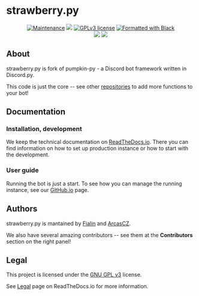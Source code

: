 # strawberry.py

<p align="center">
  <a href="https://github.com/strawberry-py/strawberry-py/graphs/commit-activity"><img src="https://img.shields.io/github/last-commit/strawberry-py/strawberry-py?style=for-the-badge" alt="Maintenance" /></a>
  <a href="https://github.com/strawberry-py/strawberry-py/actions"><img src="https://img.shields.io/github/actions/workflow/status/strawberry-py/strawberry-py/build.yml?style=for-the-badge" /></a>
  <a href="https://github.com/strawberry-py/strawberry-py/blob/master/LICENSE"><img src="https://img.shields.io/badge/License-GPLv3-brightgreen?style=for-the-badge" alt="GPLv3 license" /></a>
  <a href="https://github.com/psf/black"><img src="https://img.shields.io/badge/code%20style-black-000000.svg?style=for-the-badge" alt="Formatted with Black" /></a>
 <br/>
  <a href="https://ghcr.io/strawberry-py/strawberry-py"><img src="https://github.com/strawberry-py/strawberry-py/actions/workflows/build-image.yml/badge.svg" /></a>
  <a href="https://ghcr.io/strawberry-py/strawberry-py"><img src="https://ghcr-badge.egpl.dev/strawberry-py/strawberry-py/size" /></a>
</p>

## About

strawberry.py is fork of pumpkin-py - a Discord bot framework written in Discord.py.

This code is just the core -- see other [repositories](https://github.com/orgs/strawberry-py/repositories) to add more functions to your bot!

## Documentation

### Installation, development

We keep the technical documentation on [ReadTheDocs.io](https://strawberry-py.readthedocs.io/en/latest/).
There you can find information on how to set up production instance or how to start with the development.

### User guide

Running the bot is just a start.
To see how you can manage the running instance, see our [GitHub.io](https://strawberry-py.github.io/docs/) page.

## Authors

strawberry.py is mantained by [Fialin](https://github.com/j-fiala) and [ArcasCZ](https://github.com/ArcasCZ).

We also have several amazing contributors -- see them at the **Contributors** section on the right panel!

## Legal

This project is licensed under the [GNU GPL v3](LICENSE) license.

See [Legal](https://strawberry-py.readthedocs.io/en/latest/about/legal.html) page on ReadTheDocs.io for more information.
